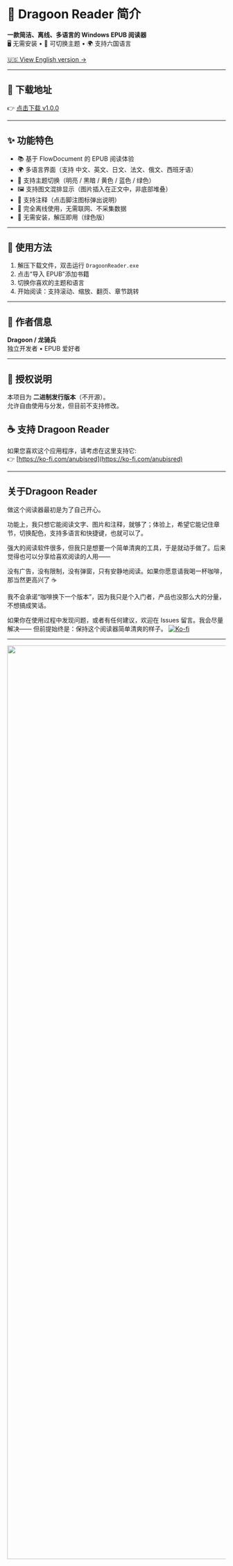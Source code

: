 # 📘 Dragoon Reader 简介

**一款简洁、离线、多语言的 Windows EPUB 阅读器**  
🖥️ 无需安装 • 🎨 可切换主题 • 🌍 支持六国语言

[🇺🇸 View English version →](./README.md)

---

## 🔽 下载地址

👉 [点击下载 v1.0.0](https://github.com/anubisred253/DragoonReader/releases/tag/v1.0.0)

---

## ✨ 功能特色

- 📚 基于 FlowDocument 的 EPUB 阅读体验
- 🌍 多语言界面（支持 中文、英文、日文、法文、俄文、西班牙语）
- 🎨 支持主题切换（明亮 / 黑暗 / 黄色 / 蓝色 / 绿色）
- 🖼️ 支持图文混排显示（图片插入在正文中，非底部堆叠）
- 💬 支持注释（点击脚注图标弹出说明）
- 💾 完全离线使用，无需联网、不采集数据
- 🧩 无需安装，解压即用（绿色版）

---

## 📂 使用方法

1. 解压下载文件，双击运行 `DragoonReader.exe`
2. 点击“导入 EPUB”添加书籍
3. 切换你喜欢的主题和语言
4. 开始阅读：支持滚动、缩放、翻页、章节跳转

---

## 👤 作者信息

**Dragoon / 龙骑兵**  
独立开发者 • EPUB 爱好者

---

## 📃 授权说明

本项目为 **二进制发行版本**（不开源）。  
允许自由使用与分发，但目前不支持修改。

## ☕ 支持 Dragoon Reader

如果您喜欢这个应用程序，请考虑在这里支持它:  
👉 [https://ko-fi.com/anubisred](https://ko-fi.com/anubisred)

---

## 关于Dragoon Reader

做这个阅读器最初是为了自己开心。

功能上，我只想它能阅读文字、图片和注释，就够了；体验上，希望它能记住章节，切换配色，支持多语言和快捷键，也就可以了。

强大的阅读软件很多，但我只是想要一个简单清爽的工具，于是就动手做了。后来觉得也可以分享给喜欢阅读的人用——

没有广告，没有限制，没有弹窗，只有安静地阅读。如果你愿意请我喝一杯咖啡，那当然更高兴了 ☕

我不会承诺“咖啡换下一个版本”，因为我只是个入门者，产品也没那么大的分量，不想搞成笑话。

如果你在使用过程中发现问题，或者有任何建议，欢迎在 Issues 留言。我会尽量解决——
但前提始终是：保持这个阅读器简单清爽的样子。
[![Ko-fi](https://ko-fi.com/img/githubbutton_sm.svg)](https://ko-fi.com/anubisred)

---
<img width="1929" height="2109" src="https://github.com/user-attachments/assets/350aff4d-859f-4ff5-9834-c692ad6e5bdf" />
